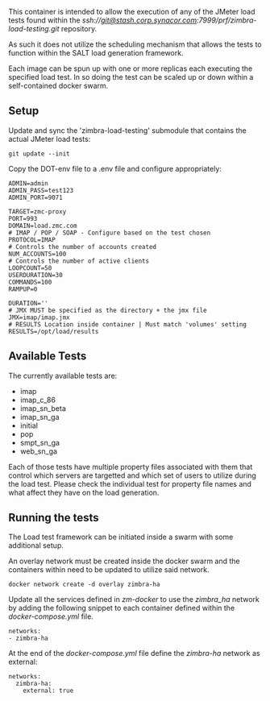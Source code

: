 This container is intended to allow the execution of any of the JMeter
load tests found within the
*ssh://git@stash.corp.synacor.com:7999/prf/zimbra-load-testing.git*
repository.

As such it does not utilize the scheduling mechanism that allows the tests to function within the SALT load generation framework.

Each image can be spun up with one or more replicas each executing the specified load test.
In so doing the test can be scaled up or down within a self-contained docker swarm.

## Setup

Update and sync the 'zimbra-load-testing' submodule that contains the actual JMeter load tests:

    git update --init

Copy the DOT-env file to a .env file and configure appropriately:

    ADMIN=admin
    ADMIN_PASS=test123
    ADMIN_PORT=9071

    TARGET=zmc-proxy
    PORT=993
    DOMAIN=load.zmc.com
    # IMAP / POP / SOAP - Configure based on the test chosen
    PROTOCOL=IMAP
    # Controls the number of accounts created
    NUM_ACCOUNTS=100
    # Controls the number of active clients
    LOOPCOUNT=50
    USERDURATION=30
    COMMANDS=100
    RAMPUP=0

    DURATION=''
    # JMX MUST be specified as the directory + the jmx file
    JMX=imap/imap.jmx
    # RESULTS Location inside container | Must match 'volumes' setting
    RESULTS=/opt/load/results

## Available Tests

The currently available tests are:
 - imap
 - imap_c_86
 - imap_sn_beta
 - imap_sn_ga
 - initial
 - pop
 - smpt_sn_ga
 - web_sn_ga

Each of those tests have multiple property files associated with them that control which servers are targetted and which set of users to utilize during the load test.
Please check the individual test for property file names and what affect they have on the load generation.

## Running the tests

The Load test framework can be initiated inside a swarm with some additional setup.

An overlay network must be created inside the docker swarm and the containers within need to be updated
to utilize said network.

    docker network create -d overlay zimbra-ha

Update all the services defined in *zm-docker* to use the *zimbra_ha* network by adding the following snippet to each container
defined within the *docker-compose.yml* file.

    networks:
    - zimbra-ha


At the end of the *docker-compose.yml* file define the *zimbra-ha* network as external:

    networks:
      zimbra-ha:
        external: true
